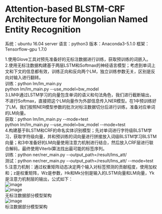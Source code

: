 # Attention-based BLSTM-CRF Architecture for Mongolian Named Entity Recognition

系统：ubuntu 16.04 server 
语言：python3 
版本：Anaconda3-5.1.0 
框架：Tensorflow-gpu 1.7.0

1.使用Glove工具对预先准备好的无标注数据进行训练，获取预训练的词嵌入。  <BR/>
2.使用无标注数据构建基于两层LSTM和Softmax的神经语言模型；考虑到单词上文和下文的信息都有效，训练正向和反向两个LM，独立训练参数无关，区别是反向对输入进行翻转。  <BR/>
训练：python lm/lm_main.py   <BR/>
     python lm/lm_main.py --use_model=bw_model  <BR/>
3.LM中通过LSTM学习的向量包含单词的语义和句法角色，我们进行截断输出，不进行Softmax，直接把这个LM向量作为外部信息传入NER模型。在1中预训练好了LM，我们按照NER模型参数的批次对标注数据切分后进行训练，准备对应单词的LM向量。  <BR/>
获取：python lm/lm_main.py --mode=test  <BR/>
     python lm/lm_main.py --use_model=bw_model --mode=test  <BR/>
4.构建基于BLSTM和CRF的命名实体识别模型；先对单词进行字符级BLSTM学习，获取字符级向量，并和预训练的词向量进行拼接放入词级BLSTM学习BLSTM向量；和3中准备好的LM向量使用注意力机制进行结合，然后放入CRF层进行联合解码，最终使用Viterbi算法找出最可能的标签序列。  <BR/>
训练：python ner/ner_main.py --output_path=/result/lms_att/  <BR/>
测试：python ner/ner_main.py --output_path=/result/lms_att/ --mode=test  <BR/>
5.注意力机制：通过权重矩阵动态决定两个输入对标签预测的贡献程度，使用加权和；z是权重矩阵，Wz是参数，Hk和Mk分别是输入的LSTM向量和LM向量，Yk是注意力机制层的输出，公式如下：  <BR/>
![image](https://github.com/evilbear/mgw-ner/blob/master/src/picture/1.png)  <BR/>
![image](https://github.com/evilbear/mgw-ner/blob/master/src/picture/2.png)  <BR/>
无标注数据部分模型架构  <BR/>
![image](https://github.com/evilbear/mgw-ner/blob/master/src/picture/3.png)  <BR/>
标注数据部分模型架构
